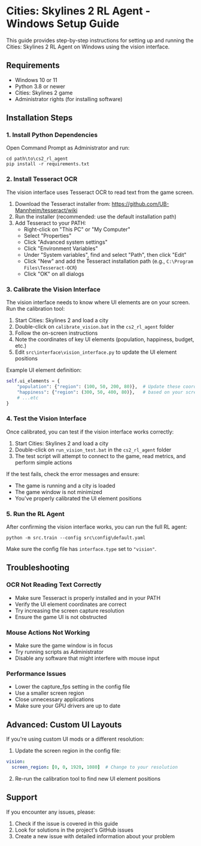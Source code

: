 # Cities: Skylines 2 RL Agent - Windows Setup Guide

This guide provides step-by-step instructions for setting up and running the Cities: Skylines 2 RL Agent on Windows using the vision interface.

## Requirements

- Windows 10 or 11
- Python 3.8 or newer
- Cities: Skylines 2 game
- Administrator rights (for installing software)

## Installation Steps

### 1. Install Python Dependencies

Open Command Prompt as Administrator and run:

```
cd path\to\cs2_rl_agent
pip install -r requirements.txt
```

### 2. Install Tesseract OCR

The vision interface uses Tesseract OCR to read text from the game screen.

1. Download the Tesseract installer from: https://github.com/UB-Mannheim/tesseract/wiki
2. Run the installer (recommended: use the default installation path)
3. Add Tesseract to your PATH:
   - Right-click on "This PC" or "My Computer"
   - Select "Properties"
   - Click "Advanced system settings"
   - Click "Environment Variables"
   - Under "System variables", find and select "Path", then click "Edit"
   - Click "New" and add the Tesseract installation path (e.g., `C:\Program Files\Tesseract-OCR`)
   - Click "OK" on all dialogs

### 3. Calibrate the Vision Interface

The vision interface needs to know where UI elements are on your screen. Run the calibration tool:

1. Start Cities: Skylines 2 and load a city
2. Double-click on `calibrate_vision.bat` in the `cs2_rl_agent` folder
3. Follow the on-screen instructions
4. Note the coordinates of key UI elements (population, happiness, budget, etc.)
5. Edit `src\interface\vision_interface.py` to update the UI element positions

Example UI element definition:
```python
self.ui_elements = {
    "population": {"region": (100, 50, 200, 80)},  # Update these coordinates
    "happiness": {"region": (300, 50, 400, 80)},   # based on your screen
    # ...etc
}
```

### 4. Test the Vision Interface

Once calibrated, you can test if the vision interface works correctly:

1. Start Cities: Skylines 2 and load a city
2. Double-click on `run_vision_test.bat` in the `cs2_rl_agent` folder
3. The test script will attempt to connect to the game, read metrics, and perform simple actions

If the test fails, check the error messages and ensure:
- The game is running and a city is loaded
- The game window is not minimized
- You've properly calibrated the UI element positions

### 5. Run the RL Agent

After confirming the vision interface works, you can run the full RL agent:

```
python -m src.train --config src\config\default.yaml
```

Make sure the config file has `interface.type` set to `"vision"`.

## Troubleshooting

### OCR Not Reading Text Correctly

- Make sure Tesseract is properly installed and in your PATH
- Verify the UI element coordinates are correct
- Try increasing the screen capture resolution
- Ensure the game UI is not obstructed

### Mouse Actions Not Working

- Make sure the game window is in focus
- Try running scripts as Administrator
- Disable any software that might interfere with mouse input

### Performance Issues

- Lower the capture_fps setting in the config file
- Use a smaller screen region
- Close unnecessary applications
- Make sure your GPU drivers are up to date

## Advanced: Custom UI Layouts

If you're using custom UI mods or a different resolution:

1. Update the screen region in the config file:
```yaml
vision:
  screen_region: [0, 0, 1920, 1080]  # Change to your resolution
```

2. Re-run the calibration tool to find new UI element positions

## Support

If you encounter any issues, please:
1. Check if the issue is covered in this guide
2. Look for solutions in the project's GitHub issues
3. Create a new issue with detailed information about your problem 